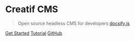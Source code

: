 # Creatif CMS

> Open source headless CMS for developers [docsify.js](https://docsify.js.org)

[Get Started](installation)
[Tutorial](tutorial)
[GitHub](https://github.com/orgs/Creatif/repositories)